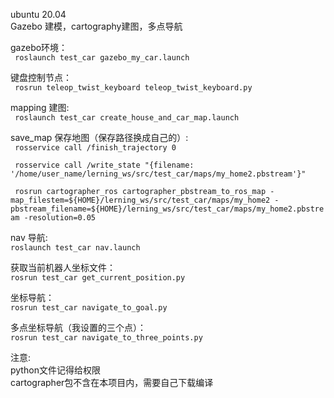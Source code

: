 ubuntu 20.04  
Gazebo 建模，cartography建图，多点导航  

gazebo环境：  
``` roslaunch test_car gazebo_my_car.launch```  

键盘控制节点：  
``` rosrun teleop_twist_keyboard teleop_twist_keyboard.py``` 

mapping 建图:    
``` roslaunch test_car create_house_and_car_map.launch``` 

save_map 保存地图（保存路径换成自己的）:  
``` rosservice call /finish_trajectory 0```   

``` rosservice call /write_state "{filename: '/home/user_name/lerning_ws/src/test_car/maps/my_home2.pbstream'}"```   

``` rosrun cartographer_ros cartographer_pbstream_to_ros_map -map_filestem=${HOME}/lerning_ws/src/test_car/maps/my_home2 -pbstream_filename=${HOME}/lerning_ws/src/test_car/maps/my_home2.pbstream -resolution=0.05```   

nav 导航:  
``` roslaunch test_car nav.launch ```   

获取当前机器人坐标文件：    
```rosrun test_car get_current_position.py```

坐标导航：    
```rosrun test_car navigate_to_goal.py```

多点坐标导航（我设置的三个点）：    
```rosrun test_car navigate_to_three_points.py```  

注意:    
python文件记得给权限  
cartographer包不含在本项目内，需要自己下载编译
